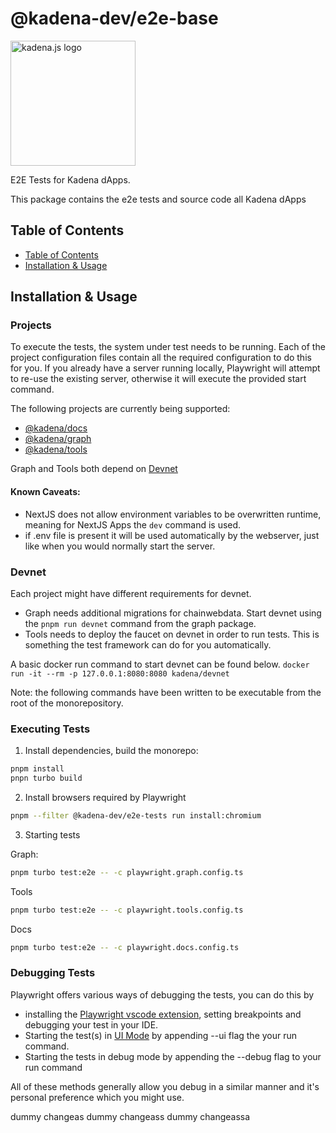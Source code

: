 <!-- genericHeader start -->

# @kadena-dev/e2e-base

<picture>
  <source srcset="https://raw.githubusercontent.com/kadena-community/kadena.js/main/common/images/Kadena.JS_logo-white.png" media="(prefers-color-scheme: dark)"/>
  <img src="https://raw.githubusercontent.com/kadena-community/kadena.js/main/common/images/Kadena.JS_logo-black.png" width="200" alt="kadena.js logo" />
</picture>

<!-- genericHeader end -->

E2E Tests for Kadena dApps.

This package contains the e2e tests and source code all Kadena dApps

## Table of Contents

- [Table of Contents][1]
- [Installation & Usage][2]

## Installation & Usage

### Projects

To execute the tests, the system under test needs to be running. Each of the
project configuration files contain all the required configuration to do this
for you. If you already have a server running locally, Playwright will attempt
to re-use the existing server, otherwise it will execute the provided start
command.

The following projects are currently being supported:

- [@kadena/docs][3]
- [@kadena/graph][4]
- [@kadena/tools][5]

Graph and Tools both depend on [Devnet][6]

#### Known Caveats:

- NextJS does not allow environment variables to be overwritten runtime, meaning
  for NextJS Apps the `dev` command is used.
- if .env file is present it will be used automatically by the webserver, just
  like when you would normally start the server.

### Devnet

Each project might have different requirements for devnet.

- Graph needs additional migrations for chainwebdata. Start devnet using the
  `pnpm run devnet` command from the graph package.
- Tools needs to deploy the faucet on devnet in order to run tests. This is
  something the test framework can do for you automatically.

A basic docker run command to start devnet can be found below.
`docker run -it --rm -p 127.0.0.1:8080:8080 kadena/devnet`

Note: the following commands have been written to be executable from the root of
the monorepository.

### Executing Tests

1. Install dependencies, build the monorepo:

```sh
pnpm install
pnpn turbo build
```

2. Install browsers required by Playwright

```sh
pnpm --filter @kadena-dev/e2e-tests run install:chromium
```

3. Starting tests

Graph:

```sh
pnpm turbo test:e2e -- -c playwright.graph.config.ts
```

Tools

```sh
pnpm turbo test:e2e -- -c playwright.tools.config.ts
```

Docs

```sh
pnpm turbo test:e2e -- -c playwright.docs.config.ts
```

### Debugging Tests

Playwright offers various ways of debugging the tests, you can do this by

- installing the [Playwright vscode extension][7], setting breakpoints and
  debugging your test in your IDE.
- Starting the test(s) in [UI Mode][8] by appending --ui flag the your run
  command.
- Starting the tests in debug mode by appending the --debug flag to your run
  command

All of these methods generally allow you debug in a similar manner and it's
personal preference which you might use.

[1]: #table-of-contents
[2]: #installation-#-usage
[3]: playwright.docs.config.ts
[4]: playwright.graph.config.ts
[5]: playwright.tools.config.ts
[6]: #devnet
[7]: https://playwright.dev/docs/getting-started-vscode
[8]: https://playwright.dev/docs/test-ui-mode#opening-ui-mode

dummy changeas dummy changeass dummy changeassa
